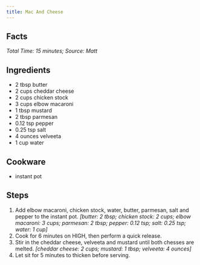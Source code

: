 ```yaml
---
title: Mac And Cheese
---
```

## Facts
*Total Time: 15 minutes; Source: Matt*
## Ingredients
- 2 tbsp butter                      
- 2 cups cheddar cheese              
- 2 cups chicken stock               
- 3 cups elbow macaroni              
- 1 tbsp mustard                     
- 2 tbsp parmesan                    
- 0.12 tsp pepper                      
- 0.25 tsp salt                        
- 4 ounces velveeta                    
- 1 cup water                       
## Cookware
- instant pot
## Steps
1. Add elbow macaroni, chicken stock, water, butter, parmesan, salt and pepper to the instant pot.
*[butter: 2 tbsp; chicken stock: 2 cups; elbow macaroni: 3 cups; parmesan: 2 tbsp; pepper: 0.12 tsp; salt: 0.25 tsp; water: 1 cup]*
2. Cook for 6 minutes on HIGH, then perform a quick release.
3. Stir in the cheddar cheese, velveeta and mustard until both chesses are melted.
*[cheddar cheese: 2 cups; mustard: 1 tbsp; velveeta: 4 ounces]*
4. Let sit for 5 minutes to thicken before serving.
